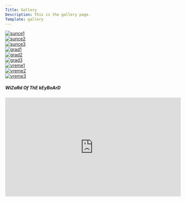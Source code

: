 ```yaml
---
Title: Gallery
Description: This is the gallery page.
Template: gallery
---
```



<div class="gallery-bilder">
    <a href="%base_url%/image/gallery/sunce1.jpg">
    <picture>
    <source media="(min-width: 668px)" srcset="%base_url%/image/gallery/sunce1.jpg?w=500&h=500&crop-to-fit">
    <source media="(min-width: 376px)" srcset="%base_url%/image/gallery/sunce1.jpg?w=250&h=250&crop-to-fit">
    <img src="%base_url%/image/gallery/sunce1.jpg?w=125&h=125&crop-to-fit" class="gallery-bilder" alt="sunce1">
    </picture>
    </a>
</div>
<div class="gallery-bilder">
    <a href="%base_url%/image/gallery/sunce2.jpg">
    <picture>
    <source media="(min-width: 668px)" srcset="%base_url%/image/gallery/sunce2.jpg?w=500&h=500&crop-to-fit">
    <source media="(min-width: 376px)" srcset="%base_url%/image/gallery/sunce2.jpg?w=250&h=250&crop-to-fit">
    <img src="%base_url%/image/gallery/sunce2.jpg?w=125&h=125&crop-to-fit" class="gallery-bilder" alt="sunce2">
    </picture>
    </a>
</div>
<div class="gallery-bilder">
    <a href="%base_url%/image/gallery/sunce3.jpg">
    <picture>
    <source media="(min-width: 668px)" srcset="%base_url%/image/gallery/sunce3.jpg?w=500&h=500&crop-to-fit">
    <source media="(min-width: 376px)" srcset="%base_url%/image/gallery/sunce3.jpg?w=250&h=250&crop-to-fit">
    <img src="%base_url%/image/gallery/sunce3.jpg?w=125&h=125&crop-to-fit" class="gallery-bilder" alt="sunce3">
    </picture>
    </a>
</div>
<div class="gallery-bilder">
    <a href="%base_url%/image/gallery/grad1.jpg">
    <picture>
    <source media="(min-width: 668px)" srcset="%base_url%/image/gallery/grad1.jpg?w=500&h=500&crop-to-fit">
    <source media="(min-width: 376px)" srcset="%base_url%/image/gallery/grad1.jpg?w=250&h=250&crop-to-fit">
    <img src="%base_url%/image/gallery/grad1.jpg?w=125&h=125&crop-to-fit" class="gallery-bilder" alt="grad1">
    </picture>
    </a>
</div>
<div class="gallery-bilder">
    <a href="%base_url%/image/gallery/grad2.jpg">
    <picture>
    <source media="(min-width: 668px)" srcset="%base_url%/image/gallery/grad2.jpg?w=500&h=500&crop-to-fit">
    <source media="(min-width: 376px)" srcset="%base_url%/image/gallery/grad2.jpg?w=250&h=250&crop-to-fit">
    <img src="%base_url%/image/gallery/grad2.jpg?w=125&h=125&crop-to-fit" class="gallery-bilder" alt="grad2">
    </picture>
    </a>
</div>
<div class="gallery-bilder">
    <a href="%base_url%/image/gallery/grad3.jpg">
    <picture>
    <source media="(min-width: 668px)" srcset="%base_url%/image/gallery/grad3.jpg?w=500&h=500&crop-to-fit">
    <source media="(min-width: 376px)" srcset="%base_url%/image/gallery/grad3.jpg?w=250&h=250&crop-to-fit">
    <img src="%base_url%/image/gallery/grad3.jpg?w=125&h=125&crop-to-fit" class="gallery-bilder" alt="grad3">
    </picture>
    </a>
</div>
<div class="gallery-bilder">
    <a href="%base_url%/image/gallery/vreme1.jpg">
    <picture>
    <source media="(min-width: 668px)" srcset="%base_url%/image/gallery/vreme1.jpg?w=500&h=500&crop-to-fit">
    <source media="(min-width: 376px)" srcset="%base_url%/image/gallery/vreme1.jpg?w=250&h=250&crop-to-fit">
    <img src="%base_url%/image/gallery/vreme1.jpg?w=125&h=125&crop-to-fit" class="gallery-bilder" alt="vreme1">
    </picture>
    </a>
</div>
<div class="gallery-bilder">
    <a href="%base_url%/image/gallery/vreme2.jpg">
    <picture>
    <source media="(min-width: 668px)" srcset="%base_url%/image/gallery/vreme2.jpg?w=500&h=500&crop-to-fit">
    <source media="(min-width: 376px)" srcset="%base_url%/image/gallery/vreme2.jpg?w=250&h=250&crop-to-fit">
    <img src="%base_url%/image/gallery/vreme2.jpg?w=125&h=125&crop-to-fit" class="gallery-bilder" alt="vreme2">
    </picture>
    </a>
</div>
<div class="gallery-bilder">
    <a href="%base_url%/image/gallery/vreme3.jpg">
    <picture>
    <source media="(min-width: 668px)" srcset="%base_url%/image/gallery/vreme3.jpg?w=500&h=500&crop-to-fit">
    <source media="(min-width: 376px)" srcset="%base_url%/image/gallery/vreme3.jpg?w=250&h=250&crop-to-fit">
    <img src="%base_url%/image/gallery/vreme3.jpg?w=125&h=125&crop-to-fit" class="gallery-bilder" alt="vreme3">
    </picture>
    </a>
</div>

<h5>WiZaRd Of ThE kEyBoArD</h5>

<div class="embed-container">
    <iframe width="560" height="315" src="https://www.youtube.com/embed/aFdOW1Ql3L4?si=JANe5Blcrk4TQiWQ" title="YouTube video player" frameborder="0" allow="accelerometer; autoplay; clipboard-write; encrypted-media; gyroscope; picture-in-picture; web-share" allowfullscreen></iframe>
</div>
